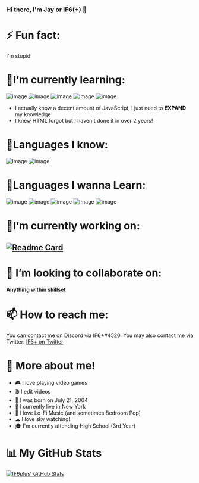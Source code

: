 ### Hi there, I'm Jay or IF6(+) 👋

# ⚡ Fun fact: 
I'm stupid

# 🌱I’m currently learning:
![image](	https://img.shields.io/badge/HTML5-E34F26?style=for-the-badge&logo=html5&logoColor=white) ![image](https://img.shields.io/badge/Vue.js-35495E?style=for-the-badge&logo=vue.js&logoColor=4FC08D) ![image](https://img.shields.io/badge/React-20232A?style=for-the-badge&logo=react&logoColor=61DAFB) ![image](https://img.shields.io/badge/CSS-239120?&style=for-the-badge&logo=css3&logoColor=white) ![image](https://img.shields.io/badge/JavaScript-F7DF1E?style=for-the-badge&logo=javascript&logoColor=black)
- I actually know a decent amount of JavaScript, I just need to **EXPAND** my knowledge
- I knew HTML forgot but I haven't done it in over 2 years!

# 🧠Languages I know: 
![image](	https://img.shields.io/badge/HTML5-E34F26?style=for-the-badge&logo=html5&logoColor=white) ![image](https://img.shields.io/badge/JavaScript-F7DF1E?style=for-the-badge&logo=javascript&logoColor=black)

# 💭Languages I wanna Learn:
![image](https://img.shields.io/badge/C%2B%2B-00599C?style=for-the-badge&logo=c%2B%2B&logoColor=white) ![image](	https://img.shields.io/badge/C-00599C?style=for-the-badge&logo=c&logoColor=white) ![image](https://img.shields.io/badge/Java-ED8B00?style=for-the-badge&logo=java&logoColor=white) ![image](https://img.shields.io/badge/Bootstrap-563D7C?style=for-the-badge&logo=bootstrap&logoColor=white) ![image](https://img.shields.io/badge/next.js-000000?style=for-the-badge&logo=next.js&logoColor=white)

# 📝I’m currently working on:

## [![Readme Card](https://github-readme-stats.vercel.app/api/pin/?username=IF6plus&repo=Presences)](https://github.com/anuraghazra/github-readme-stats)
# 👯 I’m looking to collaborate on:
 **Anything within skillset**

# 📫 How to reach me:
You can contact me on Discord via IF6+#4520. 
You may also contact me via Twitter: [IF6+ on Twitter](https://twitter.com/IF6plus)

# 👤 More about me!
- 🎮 I love playing video games 
- 🎬 I edit videos 
- 👶 I was born on July 21, 2004
- 📍 I currently live in New York
- 🎵 I love Lo-Fi Music (and sometimes Bedroom Pop)
- ☁ I love sky watching!
- 🎓 I'm currently attending High School (3rd Year)
# 📊 My GitHub Stats
[![IF6plus' GitHub Stats](https://github-readme-stats.vercel.app/api?username=IF6plus&bg_color=70,914ec2,63b7e6&title_color=324bad&text_color=5f1d8a&show_icons=true&icon_color=bf0050)](https://github.com/anuraghazra/github-readme-stats)
